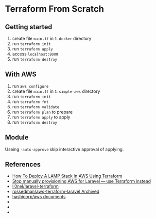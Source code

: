 # Terraform From Scratch


## Getting started

1. create file `main.tf` in `1.docker` directory
2. run `terraform init`
3. run `terraform apply`
4. access `localhost:8000`
6. run `terraform destroy`


## With AWS

1. run `aws configure`
2. create file `main.tf` in `1.simple-aws` directory
3. run `terraform init`
4. run `terraform fmt`
5. run `terraform validate`
6. run `terraform plan` to prepare
7. run `terraform apply` to apply
8. run `terraform destroy`


## Module

Useing `-auto-approve` skip interactive approval of applying.



## References

* [How To Deploy A LAMP Stack In AWS Using Terraform](https://cloudaffaire.com/how-to-deploy-a-lamp-stack-in-aws-using-terraform/)
* [Stop manually provisioning AWS for Laravel — use Terraform instead](https://hackernoon.com/stop-manually-provisioning-aws-for-laravel-use-terraform-instead-11b8b360617c)
* [li0nel/laravel-terraform](https://github.com/li0nel/laravel-terraform/tree/master/terraform)
* [rossedman/aws-terraform-laravel Archived](https://github.com/rossedman/aws-terraform-laravel/blob/master/terraform/modules/autoscaling/main.tf)
* [hashicorp/aws documents](https://registry.terraform.io/providers/hashicorp/aws/latest/docs)
* []()
* []()
* []()
